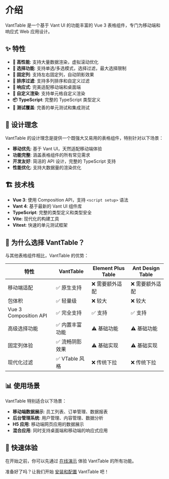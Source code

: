 # 介绍

VantTable 是一个基于 Vant UI 的功能丰富的 Vue 3 表格组件，专门为移动端和响应式 Web 应用设计。

## ✨ 特性

- **🚀 高性能**: 支持大量数据渲染，虚拟滚动优化
- **🎯 选择功能**: 支持单选/多选模式，选择过滤，最大选择限制
- **📌 固定列**: 支持左右固定列，自动阴影效果
- **🔄 排序过滤**: 支持多列排序和自定义过滤
- **📱 响应式**: 完美适配移动端和桌面端
- **🎨 自定义渲染**: 支持单元格自定义渲染
- **📦 TypeScript**: 完整的 TypeScript 类型定义
- **🧪 测试覆盖**: 完善的单元测试和集成测试

## 🎯 设计理念

VantTable 的设计理念是提供一个既强大又易用的表格组件，特别针对以下场景：

- **移动优先**: 基于 Vant UI，天然适配移动端体验
- **功能完整**: 涵盖表格组件的所有常见需求
- **开发友好**: 简洁的 API 设计，完整的 TypeScript 支持
- **性能优化**: 支持大数据量的渲染优化

## 🏗️ 技术栈

- **Vue 3**: 使用 Composition API，支持 `<script setup>` 语法
- **Vant 4**: 基于最新的 Vant UI 组件库
- **TypeScript**: 完整的类型定义和类型安全
- **Vite**: 现代化的构建工具
- **Vitest**: 快速的单元测试框架

## 🌟 为什么选择 VantTable？

与其他表格组件相比，VantTable 的优势：

| 特性 | VantTable | Element Plus Table | Ant Design Table |
|------|-----------|-------------------|-------------------|
| 移动端适配 | ✅ 原生支持 | ❌ 需要额外适配 | ❌ 需要额外适配 |
| 包体积 | ✅ 轻量级 | ❌ 较大 | ❌ 较大 |
| Vue 3 Composition API | ✅ 完全支持 | ✅ 支持 | ✅ 支持 |
| 高级选择功能 | ✅ 内置丰富功能 | ⚠️ 基础功能 | ⚠️ 基础功能 |
| 固定列体验 | ✅ 流畅阴影效果 | ⚠️ 基础实现 | ⚠️ 基础实现 |
| 现代化过滤 | ✅ VTable 风格 | ❌ 传统下拉 | ❌ 传统下拉 |

## 📊 使用场景

VantTable 特别适合以下场景：

- **移动端数据展示**: 员工列表、订单管理、数据报表
- **后台管理系统**: 用户管理、内容管理、数据分析
- **H5 应用**: 移动端网页应用的数据展示
- **混合应用**: 同时支持桌面端和移动端的响应式应用

## 🚀 快速体验

在开始之前，你可以先通过 [在线演示](https://nicky132.github.io/vant-table/demo/) 体验 VantTable 的所有功能。

准备好了吗？让我们开始 [安装和配置](./installation) VantTable 吧！